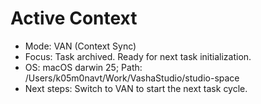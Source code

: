 # Active Context

- Mode: VAN (Context Sync)
- Focus: Task archived. Ready for next task initialization.
- OS: macOS darwin 25; Path: /Users/k05m0navt/Work/VashaStudio/studio-space
- Next steps: Switch to VAN to start the next task cycle.
